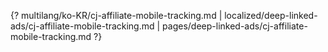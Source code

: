 {? multilang/ko-KR/cj-affiliate-mobile-tracking.md | localized/deep-linked-ads/cj-affiliate-mobile-tracking.md | pages/deep-linked-ads/cj-affiliate-mobile-tracking.md ?}
